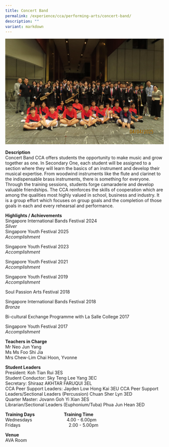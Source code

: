 ```yaml
---
title: Concert Band
permalink: /experience/cca/performing-arts/concert-band/
description: ""
variant: markdown
---
```

![](/images/61f038b9_8747_46d9_81ee_5c4e6050e420.jpg)

**Description** <br>
Concert Band CCA offers students the opportunity to make music and grow together as one. In Secondary One, each student will be assigned to a section where they will learn the basics of an instrument and develop their musical expertise. From woodwind instruments like the flute and clarinet to the indispensable brass instruments, there is something for everyone. Through the training sessions, students forge camaraderie and develop valuable friendships. The CCA reinforces the skills of cooperation which are among the qualities most highly valued in school, business and industry. It is a group effort which focuses on group goals and the completion of those goals in each and every rehearsal and performance.

**Highlights / Achievements** <br>
Singapore International Bands Festival 2024<br>
_Silver_<br>
Singapore Youth Festival 2025<br>
_Accomplishment_<br> 

Singapore Youth Festival 2023<br>
_Accomplishment_<br>

Singapore Youth Festival 2021 <br>
_Accomplishment_

Singapore Youth Festival 2019 <br>
_Accomplishment_

Soul Passion Arts Festival 2018

Singapore International Bands Festival 2018 <br>
_Bronze_

Bi-cultural Exchange Programme with La Salle College 2017

Singapore Youth Festival 2017 <br>
_Accomplishment_

**Teachers in Charge** <br>
Mr Neo Jun Yang<br>
Ms Ms Foo Shi Jia<br>
Mrs Chew-Lim Chai Hoon, Yvonne&nbsp;<br>

**Student Leaders**<br>
President: Koh Tian Rui 3ES<br>
Student Conductor: Sky Teng Lee Yang 3EC<br>
Secretary: Shiraaz AKHTAR FARUQUI 3EL<br>
CCA Peer Support Leaders: Jayden Low Hong Kai 3EU
CCA Peer Support Leaders/Sectional Leaders (Percussion) Chuan Sher Lyn 3ED<br>
Quarter Master: Jovann Goh Yi Xian  3ES<br>
Librarian/Sectional Leaders (Euphonium/Tuba) Phua Jun Hean  3ED<br>


**Training Days&nbsp;&nbsp; &nbsp;&nbsp;&nbsp; &nbsp;&nbsp;&nbsp; &nbsp;&nbsp;&nbsp; &nbsp;&nbsp;&nbsp; &nbsp;&nbsp;&nbsp; &nbsp;&nbsp; &nbsp; Training Time** <br>
Wednesdays&nbsp;&nbsp; &nbsp;&nbsp;&nbsp; &nbsp;&nbsp;&nbsp; &nbsp;&nbsp;&nbsp; &nbsp;&nbsp;&nbsp; &nbsp;&nbsp;&nbsp; &nbsp;&nbsp;&nbsp; &nbsp;4.00 - 6.00pm <br>
Fridays&nbsp;&nbsp; &nbsp;&nbsp;&nbsp; &nbsp;&nbsp;&nbsp; &nbsp;&nbsp;&nbsp; &nbsp;&nbsp;&nbsp; &nbsp;&nbsp;&nbsp; &nbsp;&nbsp;&nbsp; &nbsp;&nbsp;&nbsp; &nbsp;&nbsp;&nbsp; &nbsp;&nbsp;&nbsp;&nbsp;2.00 - 5.00pm

**Venue** <br>
AVA Room